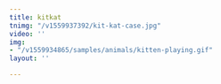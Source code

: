 ```yaml
---
title: kitkat
tnimg: "/v1559937392/kit-kat-case.jpg"
video: ''
img:
- "/v1559934865/samples/animals/kitten-playing.gif"
layout: ''

---
```

